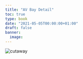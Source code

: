 ```yaml
---
title: "AV Bay Detail"
toc: true
type: book
date: "2021-05-05T00:00:00+01:00"
draft: false
banner:
  image: 
---
```


![cutaway](AV_bay_v17.png "cutaway")
